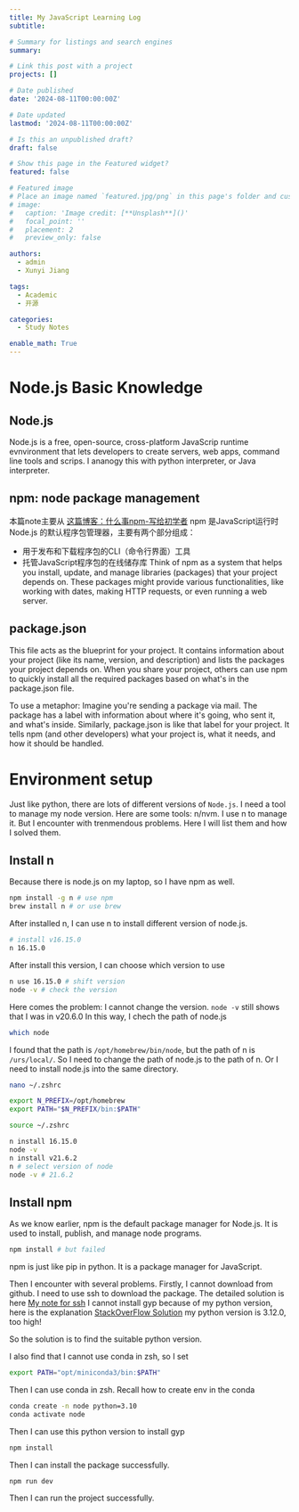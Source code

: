 ```yaml
---
title: My JavaScript Learning Log
subtitle: 

# Summary for listings and search engines
summary: 

# Link this post with a project
projects: []

# Date published
date: '2024-08-11T00:00:00Z'

# Date updated
lastmod: '2024-08-11T00:00:00Z'

# Is this an unpublished draft?
draft: false

# Show this page in the Featured widget?
featured: false

# Featured image
# Place an image named `featured.jpg/png` in this page's folder and customize its options here.
# image:
#   caption: 'Image credit: [**Unsplash**]()'
#   focal_point: ''
#   placement: 2
#   preview_only: false

authors:
  - admin
  - Xunyi Jiang

tags:
  - Academic
  - 开源

categories:
  - Study Notes

enable_math: True
---
```

# Node.js Basic Knowledge
## Node.js
Node.js is a free, open-source, cross-platform JavaScrip runtime evnvironment that lets developers to create servers, web apps, command line tools and scrips.
I ananogy this with python interpreter, or Java interpreter.

## npm: node package management
本篇note主要从 <a href="[超链接地址](https://www.freecodecamp.org/chinese/news/what-is-npm-a-node-package-manager-tutorial-for-beginners/)" title="这篇博客：什么事npm-写给初学者">这篇博客：什么事npm-写给初学者</a>
npm 是JavaScript运行时Node.js 的默认程序包管理器，主要有两个部分组成：
- 用于发布和下载程序包的CLI（命令行界面）工具
- 托管JavaScript程序包的在线储存库
Think of npm as a system that helps you install, update, and manage libraries (packages) that your project depends on. These packages might provide various functionalities, like working with dates, making HTTP requests, or even running a web server.

## package.json
This file acts as the blueprint for your project. It contains information about your project (like its name, version, and description) and lists the packages your project depends on. When you share your project, others can use npm to quickly install all the required packages based on what's in the package.json file.

To use a metaphor: Imagine you're sending a package via mail. The package has a label with information about where it's going, who sent it, and what's inside. Similarly, package.json is like that label for your project. It tells npm (and other developers) what your project is, what it needs, and how it should be handled.


# Environment setup
Just like python, there are lots of different versions of `Node.js`. I need a tool to manage my node version.
Here are some tools: n/nvm. I use n to manage it. But I encounter with trenmendous problems. Here I will list them and how I solved them.
## Install n
Because there is node.js on my laptop, so I have npm as well.
```bash
npm install -g n # use npm 
brew install n # or use brew
```
After installed n, I can use n to install different version of node.js. 
```bash
# install v16.15.0
n 16.15.0
```
After install this version, I can choose which version to use
```bash
n use 16.15.0 # shift version
node -v # check the version
```
Here comes the problem: I cannot change the version. `node -v` still shows that I was in v20.6.0
In this way, I chech the path of node.js
```bash
which node
```
I found that the path is `/opt/homebrew/bin/node`, but the path of n is `/urs/local/`. So I need to change the path of node.js to the path of n. Or I need to install node.js into the same directory.
```bash
nano ~/.zshrc

export N_PREFIX=/opt/homebrew
export PATH="$N_PREFIX/bin:$PATH"

source ~/.zshrc

n install 16.15.0
node -v
n install v21.6.2
n # select version of node
node -v # 21.6.2
```


## Install npm
As we know earlier, npm is the default package manager for Node.js. It is used to install, publish, and manage node programs. 
```bash
npm install # but failed
```
npm is just like pip in python. It is a package manager for JavaScript.

Then I encounter with several problems. Firstly, I cannot download from github. I need to use ssh to download the package. 
The detailed solution is here <a href="[https://jiangxunyi.github.io/post/command-lines/" title="mypost">My note for ssh</a>
I cannot install gyp because of my python version, here is the explanation <a href="https://stackoverflow.com/questions/33896511/npm-install-fails-with-node-gyp" title ="StackOverFlow Solution">StackOverFlow Solution</a>
my python version is 3.12.0, too high!

So the solution is to find the suitable python version.

I also find that I cannot use conda in zsh, so I set
```bash
export PATH="opt/miniconda3/bin:$PATH"
```
Then I can use conda in zsh.
Recall how to create env in the conda
```bash
conda create -n node python=3.10
conda activate node
```
Then I can use this python version to install gyp
```bash
npm install
```
Then I can install the package successfully.
```bash
npm run dev
```
Then I can run the project successfully.

